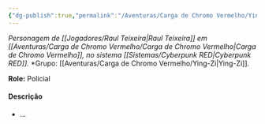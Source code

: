 ```yaml
---
{"dg-publish":true,"permalink":"/Aventuras/Carga de Chromo Vermelho/Ying-Zi/","created":"2025-10-13T17:42:10.699-03:00"}
---
```


*Personagem de [[Jogadores/Raul Teixeira\|Raul Teixeira]] em [[Aventuras/Carga de Chromo Vermelho/Carga de Chromo Vermelho\|Carga de Chromo Vermelho]], no sistema [[Sistemas/Cyberpunk RED\|Cyberpunk RED]].*
*Grupo:  [[Aventuras/Carga de Chromo Vermelho/Ying-Zi\|Ying-Zi]].

**Role:** Policial
#### Descrição
- ...